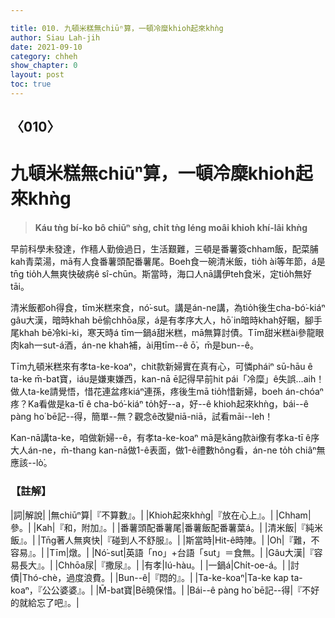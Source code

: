 ```yaml
---

title: 010. 九頓米糕無chiūⁿ算，一頓冷糜khioh起來khǹg
author: Siau Lah-jih
date: 2021-09-10
category: chheh
show_chapter: 0
layout: post
toc: true
---
```

  
## 〈010〉
# 九頓米糕無chiūⁿ算，一頓冷糜khioh起來khǹg
>**Káu tǹg bí-ko bô chiūⁿ sǹg, chi̍t tǹg léng moâi khioh khí-lâi khǹg**

 
早前科學未發達，作穡人勤儉過日，生活艱難，三頓是番薯簽chham飯，配菜脯kah青菜湯，mā有人食番薯頭配番薯尾。Boeh食一碗清米飯，tio̍h ài等年節，á是tn̄g tio̍h人無爽快破病ê sî-chūn。斯當時，海口人nā講伊teh食米，定tio̍h無好tāi。

清米飯都oh得食，tīm米糕來食，nó͘-sut。講是án-ne講，為tio̍h後生cha-bó͘-kiáⁿ gâu大漢，暗時khah bē偷chhōa尿，á是有孝序大人，hō͘ in暗時khah好睏，腳手尾khah bē冷ki-ki，寒天時á tīm一鍋á甜米糕，mā無算討債。Tīm甜米糕ài參龍眼肉kah一sut-á酒，án-ne khah補，ài用tīm--ê ō͘，m̄是bun--ê。

Tīm九頓米糕來有孝ta-ke-koaⁿ，chit款新婦實在真有心，可憐pháiⁿ sū-hāu ê ta-ke m̄-bat寶，iáu是嫌東嫌西，kan-nā ē記得早前hit pái「冷糜」ê失誤…aih！做人ta-ke請覺悟，惜花連盆疼kiáⁿ連孫，疼後生mā tio̍h惜新婦，boeh án-chóaⁿ疼？Ka看做是ka-tī ê cha-bó͘-kiáⁿ to̍h好--a，好--ê khioh起來khǹg，bái--ê pàng ho͘ bē記--得，簡單--無？觀念ê改變niā-niā，試看māi--leh！

Kan-nā講ta-ke，咱做新婦--ê，有孝ta-ke-koaⁿ mā是kāng款ài像有孝ka-tī ê序大人án-ne，m̄-thang kan-nā做1-ê表面，做1-ê禮數hông看，án-ne to̍h chiâⁿ無應該--lò͘。


### 【註解】

|詞|解說|
|無chiūⁿ算|『不算數』。|
|Khioh起來khǹg|『放在心上』。|
|Chham|參。|
|Kah|『和，附加』。|
|番薯頭配番薯尾|番薯飯配番薯葉á。|
|清米飯|『純米飯』。|
|Tn̄g著人無爽快|『碰到人不舒服』。|
|斯當時|Hit-ê時陣。|
|Oh|『難，不容易』。|
|Tīm|燉。|
|Nó͘-sut|英語「no」+台語「sut」＝食無。|
|Gâu大漢|『容易長大』。|
|Chhōa尿|『撒尿』。|
|有孝|Iú-hàu。|
|一鍋á|Chi̍t-oe-á。|
|討債|Thó-chè，過度浪費。|
|Bun--ê|『悶的』。|
|Ta-ke-koaⁿ|Ta-ke kap ta-koaⁿ，『公公婆婆』。|
|M̄-bat寶|Bē曉保惜。|
|Bái--ê pàng ho͘ bē記--得|『不好的就給忘了吧』。|
